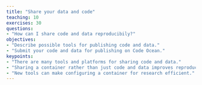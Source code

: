 ```yaml
---
title: "Share your data and code"
teaching: 10
exercises: 30
questions:
- "How can I share code and data reproducibily?"
objectives:
- "Describe possible tools for publishing code and data."
- "Submit your code and data for publishing on Code Ocean."
keypoints:
- "There are many tools and platforms for sharing code and data."  
- "Sharing a container rather than just code and data improves reproducibility."
- "New tools can make configuring a container for research efficient."
---
```

